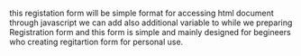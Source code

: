 this registation form will be simple format for accessing html document through javascript
we can add also additional variable to while we preparing Registration form
and this form is simple and mainly designed for begineers who creating regitartion form for personal use.
